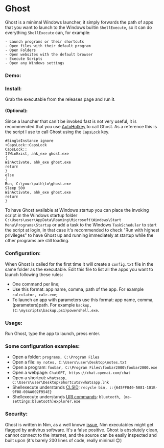 # Ghost

Ghost is a minimal Windows launcher, it simply forwards the path of apps that you want to launch to the Windows builtin ```ShellExecute```, so it can do everything ```ShellExecute``` can, for example:

```
- Launch programs or their shortcuts
- Open files with their default program
- Open Folders
- Open websites with the default browser
- Execute Scripts
- Open any Windows settings
```

### Demo:

### Install:

Grab the executable from the releases page and run it.

#### (Optional):
Since a launcher that can't be invoked fast is not very useful, it is recommended that you use [AutoHotkey](https://www.autohotkey.com/) to call Ghost. As a reference this is the script I use to call Ghost using the ```CapsLock``` key.
```
#SingleInstance ignore
+CapsLock::CapsLock
CapsLock::
IfWinExist, ahk_exe ghost.exe
{
WinActivate, ahk_exe ghost.exe
return
}
else
{
Run, C:\your\path\to\ghost.exe
Sleep 500
WinActivate, ahk_exe ghost.exe
return
}
```
To have Ghost available at Windows startup you can place the invoking script in the Windows startup folder ```C:\Users\user\AppData\Roaming\Microsoft\Windows\Start Menu\Programs\Startup``` or add a task to the Windows ```TaskScheduler``` to start the script at login, in that case it's recommended to check "Run with highest privileges" to have Ghost up and running immediately at startup while the other programs are still loading.



### Configuration:
When Ghost is called for the first time it will create a ```config.txt``` file in the same folder as the executable. Edit this file to list all the apps you want to launch following these rules:

- One command per line;
- Use this format: app name, comma, path of the app. For example ```calculator, calc.exe```;
- To launch an app with parameters use this format: app name, comma, (parameters)path. For example ```backup, (C:\myscripts\backup.ps1)powershell.exe```.


### Usage:
Run Ghost, type the app to launch, press enter.

### Some configuration examples:
- Open a folder: ```programs, C:\Program Files```
- Open a file: ```my notes, C:\Users\user\Desktop\notes.txt```
- Open a program: ```foobar, C:\Program Files\foobar2000\foobar2000.exe```
- Open a webpage: ```ChatGPT, https://chat.openai.com/chat```
- Open a shortcut: ```whatsapp, C:\Users\user\Desktop\Shortcuts\whatsapp.lnk```
- Shellexecute understands [CLSID](https://www.elevenforum.com/t/list-of-windows-11-clsid-key-guid-shortcuts.1075/):
```recycle bin, ::{645FF040-5081-101B-9F08-00AA002F954E}```
- Shellexecute understands [URI commands](https://4sysops.com/wiki/list-of-ms-settings-uri-commands-to-open-specific-settings-in-windows-10/): ```bluetooth, (ms-settings:bluetooth)explorer.exe ```


### Security:
Ghost is written in Nim, as a well known [issue](https://forum.nim-lang.org/t/9850), Nim executables might get flagged by antivirus software. It's a false positive. Ghost is absolutely clean, cannot connect to the internet, and the source can be easily inspected and built upon (it's barely 200 lines of code, really minimal 😊)
